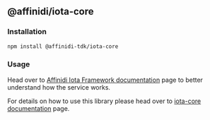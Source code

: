 ## @affinidi/iota-core

### Installation

```bash
npm install @affinidi-tdk/iota-core
```

### Usage

Head over to [Affinidi Iota Framework documentation](https://docs.affinidi.com/services/iota-framework) page to better understand how the service works.

For details on how to use this library please head over to [iota-core documentation](https://docs.affinidi.com/dev-tools/affinidi-tdk/libraries/iota-core) page.


